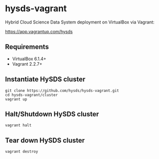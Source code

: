 # hysds-vagrant
Hybrid Cloud Science Data System deployment on VirtualBox via Vagrant:

https://app.vagrantup.com/hysds

## Requirements
- VirtualBox 6.1.4+
- Vagrant 2.2.7+

## Instantiate HySDS cluster
```
git clone https://github.com/hysds/hysds-vagrant.git
cd hysds-vagrant/cluster
vagrant up
```

## Halt/Shutdown HySDS cluster
```
vagrant halt
```

## Tear down HySDS cluster
```
vagrant destroy
```


